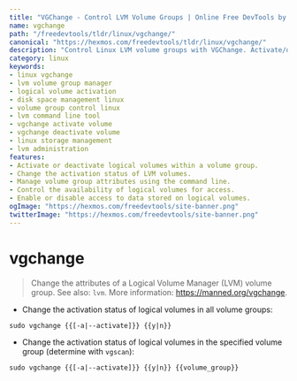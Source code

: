 ```yaml
---
title: "VGChange - Control LVM Volume Groups | Online Free DevTools by Hexmos"
name: vgchange
path: "/freedevtools/tldr/linux/vgchange/"
canonical: "https://hexmos.com/freedevtools/tldr/linux/vgchange/"
description: "Control Linux LVM volume groups with VGChange. Activate/deactivate logical volumes and manage disk space allocation efficiently. Free online tool, no registration required."
category: linux
keywords:
- linux vgchange
- lvm volume group manager
- logical volume activation
- disk space management linux
- volume group control linux
- lvm command line tool
- vgchange activate volume
- vgchange deactivate volume
- linux storage management
- lvm administration
features:
- Activate or deactivate logical volumes within a volume group.
- Change the activation status of LVM volumes.
- Manage volume group attributes using the command line.
- Control the availability of logical volumes for access.
- Enable or disable access to data stored on logical volumes.
ogImage: "https://hexmos.com/freedevtools/site-banner.png"
twitterImage: "https://hexmos.com/freedevtools/site-banner.png"
---
```


# vgchange

> Change the attributes of a Logical Volume Manager (LVM) volume group.
> See also: `lvm`.
> More information: <https://manned.org/vgchange>.

- Change the activation status of logical volumes in all volume groups:

`sudo vgchange {{[-a|--activate]}} {{y|n}}`

- Change the activation status of logical volumes in the specified volume group (determine with `vgscan`):

`sudo vgchange {{[-a|--activate]}} {{y|n}} {{volume_group}}`
